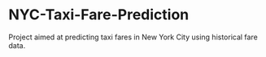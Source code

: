 # NYC-Taxi-Fare-Prediction
Project aimed at predicting taxi fares in New York City using historical fare data.
